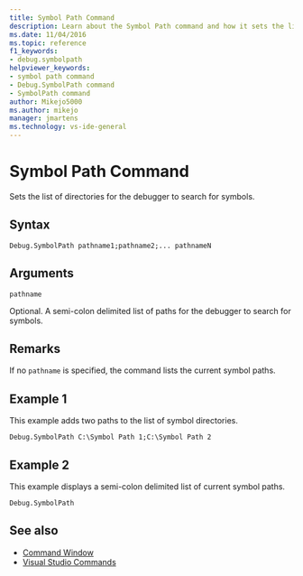 ```yaml
---
title: Symbol Path Command
description: Learn about the Symbol Path command and how it sets the list of directories for the debugger to search for symbols.
ms.date: 11/04/2016
ms.topic: reference
f1_keywords:
- debug.symbolpath
helpviewer_keywords:
- symbol path command
- Debug.SymbolPath command
- SymbolPath command
author: Mikejo5000
ms.author: mikejo
manager: jmartens
ms.technology: vs-ide-general
---
```

# Symbol Path Command

Sets the list of directories for the debugger to search for symbols.

## Syntax

```
Debug.SymbolPath pathname1;pathname2;... pathnameN
```

## Arguments
`pathname`

Optional. A semi-colon delimited list of paths for the debugger to search for symbols.

## Remarks
If no `pathname` is specified, the command lists the current symbol paths.

## Example 1
This example adds two paths to the list of symbol directories.

```
Debug.SymbolPath C:\Symbol Path 1;C:\Symbol Path 2
```

## Example 2
This example displays a semi-colon delimited list of current symbol paths.

```
Debug.SymbolPath
```

## See also

- [Command Window](../../ide/reference/command-window.md)
- [Visual Studio Commands](../../ide/reference/visual-studio-commands.md)
